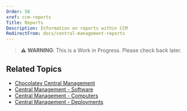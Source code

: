```yaml
---
Order: 50
xref: ccm-reports
Title: Reports
Description: Information on reports within CCM
RedirectFrom: docs/central-management-reports
---
```


> :warning: **WARNING**: This is a Work in Progress. Please check back later.

## Related Topics

* [Chocolatey Central Management](../)
* [Central Management - Software](./software)
* [Central Management - Computers](./computers)
* [Central Management - Deployments](./deployments)
